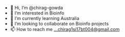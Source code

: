 - 👋 Hi, I’m @chirag-gowda
- 👀 I’m interested in Bioinfo 
- 🌱 I’m currently learning Australia 
- 💞️ I’m looking to collaborate on Bioinfo projects 
- 📫 How to reach me ...chirag1si17bt004@gmail.com

<!---
chirag-gowda/chirag-gowda is a ✨ special ✨ repository because its `README.md` (this file) appears on your GitHub profile.
You can click the Preview link to take a look at your changes.
--->
